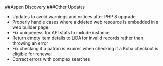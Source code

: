 ##Aspen Discovery
###Other Updates
- Updates to avoid warnings and notices after PHP 8 upgrade
- Properly handle cases where a deleted web resource is embedded in a web builder page. 
- Fix uniqueness for API stats to include instance
- Return empty item details to LiDA for invalid records rather than throwing an error
- Fix checking if a patron is expired when checking if a Koha checkout is eligible for renewal
- Correct errors with complex searches